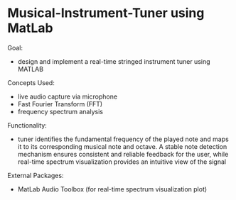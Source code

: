 # Musical-Instrument-Tuner using MatLab
Goal: 
- design and implement a real-time stringed instrument tuner using MATLAB
  
Concepts Used: 
- live audio capture via microphone
- Fast Fourier Transform (FFT)
- frequency spectrum analysis
  
Functionality:
- tuner identifies the fundamental frequency of the played note and maps it to its corresponding musical note and octave. A stable note detection mechanism ensures consistent and reliable feedback for the user, while real-time spectrum visualization provides an intuitive view of the signal
  
External Packages:
- MatLab Audio Toolbox (for real-time spectrum visualization plot)
